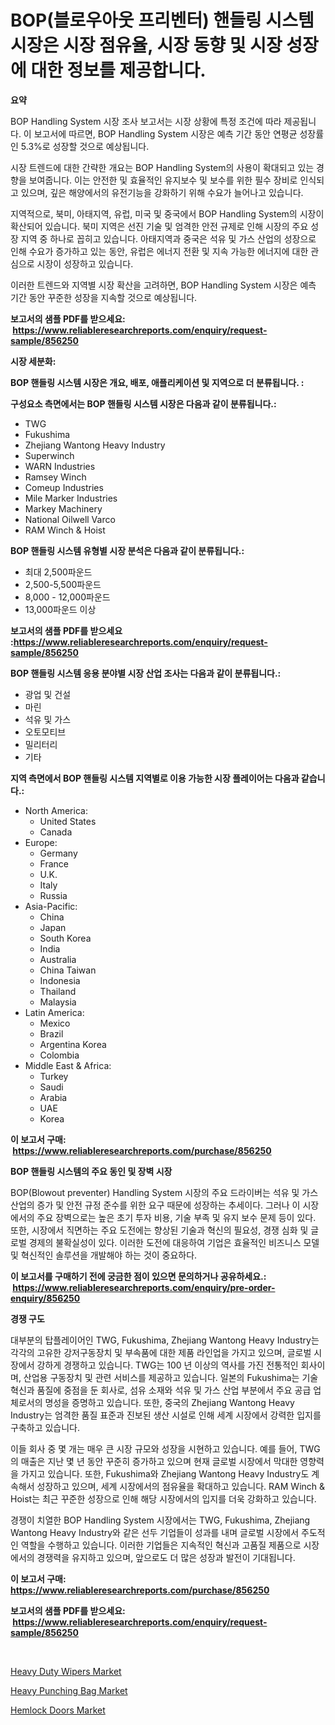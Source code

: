 <p><h1>BOP(블로우아웃 프리벤터) 핸들링 시스템 시장은 시장 점유율, 시장 동향 및 시장 성장에 대한 정보를 제공합니다.</h1></p><p><strong>요약</strong></p>
<p><p>BOP Handling System 시장 조사 보고서는 시장 상황에 특정 조건에 따라 제공됩니다. 이 보고서에 따르면, BOP Handling System 시장은 예측 기간 동안 연평균 성장률인 5.3%로 성장할 것으로 예상됩니다.</p><p>시장 트렌드에 대한 간략한 개요는 BOP Handling System의 사용이 확대되고 있는 경향을 보여줍니다. 이는 안전한 및 효율적인 유지보수 및 보수를 위한 필수 장비로 인식되고 있으며, 깊은 해양에서의 유전기능을 강화하기 위해 수요가 늘어나고 있습니다.</p><p>지역적으로, 북미, 아태지역, 유럽, 미국 및 중국에서 BOP Handling System의 시장이 확산되어 있습니다. 북미 지역은 선진 기술 및 엄격한 안전 규제로 인해 시장의 주요 성장 지역 중 하나로 꼽히고 있습니다. 아태지역과 중국은 석유 및 가스 산업의 성장으로 인해 수요가 증가하고 있는 동안, 유럽은 에너지 전환 및 지속 가능한 에너지에 대한 관심으로 시장이 성장하고 있습니다.</p><p>이러한 트렌드와 지역별 시장 확산을 고려하면, BOP Handling System 시장은 예측 기간 동안 꾸준한 성장을 지속할 것으로 예상됩니다.</p></p>
<p><strong>보고서의 샘플 PDF를 받으세요: &nbsp;<a href="https://www.reliableresearchreports.com/enquiry/request-sample/856250">https://www.reliableresearchreports.com/enquiry/request-sample/856250</a></strong></p>
<p><strong>시장 세분화:</strong></p>
<p><strong> BOP 핸들링 시스템 시장은 개요, 배포, 애플리케이션 및 지역으로 더 분류됩니다. :</strong></p>
<p><strong>구성요소 측면에서는 BOP 핸들링 시스템 시장은 다음과 같이 분류됩니다.:</strong></p>
<p><ul><li>TWG</li><li>Fukushima</li><li>Zhejiang Wantong Heavy Industry</li><li>Superwinch</li><li>WARN Industries</li><li>Ramsey Winch</li><li>Comeup Industries</li><li>Mile Marker Industries</li><li>Markey Machinery</li><li>National Oilwell Varco</li><li>RAM Winch & Hoist</li></ul></p>
<p><strong> BOP 핸들링 시스템 유형별 시장 분석은 다음과 같이 분류됩니다.:</strong></p>
<p><ul><li>최대 2,500파운드</li><li>2,500-5,500파운드</li><li>8,000 - 12,000파운드</li><li>13,000파운드 이상</li></ul></p>
<p><strong>보고서의 샘플 PDF를 받으세요 :<a href="https://www.reliableresearchreports.com/enquiry/request-sample/856250">https://www.reliableresearchreports.com/enquiry/request-sample/856250</a></strong></p>
<p><strong> BOP 핸들링 시스템 응용 분야별 시장 산업 조사는 다음과 같이 분류됩니다.:</strong></p>
<p><ul><li>광업 및 건설</li><li>마린</li><li>석유 및 가스</li><li>오토모티브</li><li>밀리터리</li><li>기타</li></ul></p>
<p><strong>지역 측면에서 BOP 핸들링 시스템 지역별로 이용 가능한 시장 플레이어는 다음과 같습니다.:</strong></p>
<p><ul>
    <li>
        North America:
        <ul>
            <li>United States</li>
            <li>Canada</li>
        </ul>
    </li>
    <li>
        Europe:
        <ul>
            <li>Germany</li>
            <li>France</li>
            <li>U.K.</li>
            <li>Italy</li>
            <li>Russia</li>
        </ul>
    </li>
    <li>
        Asia-Pacific:
        <ul>
            <li>China</li>
            <li>Japan</li>
            <li>South Korea</li>
            <li>India</li>
            <li>Australia</li>
            <li>China Taiwan</li>
            <li>Indonesia</li>
            <li>Thailand</li>
            <li>Malaysia</li>
        </ul>
    </li>
    <li>
        Latin America:
        <ul>
            <li>Mexico</li>
            <li>Brazil</li>
            <li>Argentina Korea</li>
            <li>Colombia</li>
        </ul>
    </li>
    <li>
        Middle East & Africa:
        <ul>
            <li>Turkey</li>
            <li>Saudi</li>
            <li>Arabia</li>
            <li>UAE</li>
            <li>Korea</li>
        </ul>
    </li>
    </ul></p>
<p><strong>이 보고서 구매: &nbsp;<a href="https://www.reliableresearchreports.com/purchase/856250">https://www.reliableresearchreports.com/purchase/856250</a></strong></p>
<p><strong>BOP 핸들링 시스템의 주요 동인 및 장벽 시장</strong></p>
<p><p>BOP(Blowout preventer) Handling System 시장의 주요 드라이버는 석유 및 가스 산업의 증가 및 안전 규정 준수를 위한 요구 때문에 성장하는 추세이다. 그러나 이 시장에서의 주요 장벽으로는 높은 초기 투자 비용, 기술 부족 및 유지 보수 문제 등이 있다. 또한, 시장에서 직면하는 주요 도전에는 향상된 기술과 혁신의 필요성, 경쟁 심화 및 글로벌 경제의 불확실성이 있다. 이러한 도전에 대응하여 기업은 효율적인 비즈니스 모델 및 혁신적인 솔루션을 개발해야 하는 것이 중요하다.</p></p>
<p><strong>이 보고서를 구매하기 전에 궁금한 점이 있으면 문의하거나 공유하세요.: &nbsp;<a href="https://www.reliableresearchreports.com/enquiry/pre-order-enquiry/856250">https://www.reliableresearchreports.com/enquiry/pre-order-enquiry/856250</a></strong></p>
<p><strong>경쟁 구도</strong></p>
<p><p>대부분의 탑플레이어인 TWG, Fukushima, Zhejiang Wantong Heavy Industry는 각각의 고유한 강저구동장치 및 부속품에 대한 제품 라인업을 가지고 있으며, 글로벌 시장에서 강하게 경쟁하고 있습니다. TWG는 100 년 이상의 역사를 가진 전통적인 회사이며, 산업용 구동장치 및 관련 서비스를 제공하고 있습니다. 일본의 Fukushima는 기술 혁신과 품질에 중점을 둔 회사로, 섬유 소재와 석유 및 가스 산업 부분에서 주요 공급 업체로서의 명성을 증명하고 있습니다. 또한, 중국의 Zhejiang Wantong Heavy Industry는 엄격한 품질 표준과 진보된 생산 시설로 인해 세계 시장에서 강력한 입지를 구축하고 있습니다.</p><p>이들 회사 중 몇 개는 매우 큰 시장 규모와 성장을 시현하고 있습니다. 예를 들어, TWG의 매출은 지난 몇 년 동안 꾸준히 증가하고 있으며 현재 글로벌 시장에서 막대한 영향력을 가지고 있습니다. 또한, Fukushima와 Zhejiang Wantong Heavy Industry도 계속해서 성장하고 있으며, 세계 시장에서의 점유율을 확대하고 있습니다. RAM Winch & Hoist는 최근 꾸준한 성장으로 인해 해당 시장에서의 입지를 더욱 강화하고 있습니다.</p><p>경쟁이 치열한 BOP Handling System 시장에서는 TWG, Fukushima, Zhejiang Wantong Heavy Industry와 같은 선두 기업들이 성과를 내며 글로벌 시장에서 주도적인 역할을 수행하고 있습니다. 이러한 기업들은 지속적인 혁신과 고품질 제품으로 시장에서의 경쟁력을 유지하고 있으며, 앞으로도 더 많은 성장과 발전이 기대됩니다.</p></p>
<p><strong>이 보고서 구매: &nbsp; <a href="https://www.reliableresearchreports.com/purchase/856250">https://www.reliableresearchreports.com/purchase/856250</a></strong></p>
<p><strong>보고서의 샘플 PDF를 받으세요: &nbsp;<a href="https://www.reliableresearchreports.com/enquiry/request-sample/856250">https://www.reliableresearchreports.com/enquiry/request-sample/856250</a></strong><strong></strong></p>
<p>&nbsp;</p>
<p><p><a href="https://github.com/mauripalmi/Market-Research-Report-List-2/blob/main/heavy-duty-wipers-market.md">Heavy Duty Wipers Market</a></p><p><a href="https://github.com/nicoletavirag/Market-Research-Report-List-2/blob/main/heavy-punching-bag-market.md">Heavy Punching Bag Market</a></p><p><a href="https://github.com/redneck06/Market-Research-Report-List-2/blob/main/hemlock-doors-market.md">Hemlock Doors Market</a></p></p>